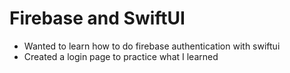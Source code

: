 # Firebase and SwiftUI
* Wanted to learn how to do firebase authentication with swiftui
* Created a login page to practice what I learned

